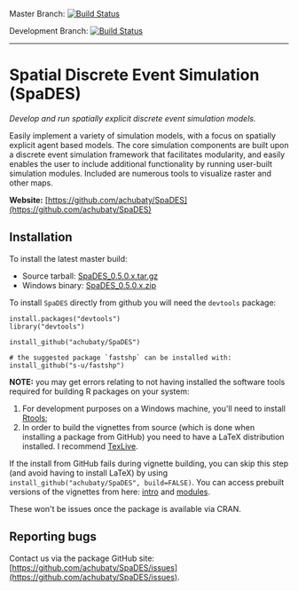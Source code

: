Master Branch: [![Build Status](https://travis-ci.org/achubaty/SpaDES.svg?branch=master)](https://travis-ci.org/achubaty/SpaDES)

Development Branch: [![Build Status](https://travis-ci.org/achubaty/SpaDES.svg?branch=development)](https://travis-ci.org/achubaty/SpaDES)

-----

# Spatial Discrete Event Simulation (SpaDES)

*Develop and run spatially explicit discrete event simulation models.*

Easily implement a variety of simulation models, with a focus on spatially explicit agent based models. The core simulation components are built upon a discrete event simulation framework that facilitates modularity, and easily enables the user to include additional functionality by running user-built simulation modules. Included are numerous tools to visualize raster and other maps.

**Website:** [https://github.com/achubaty/SpaDES](https://github.com/achubaty/SpaDES)

## Installation

To install the latest master build:

- Source tarball: [SpaDES_0.5.0.x.tar.gz](https://github.com/achubaty/SpaDES/raw/master/SpaDES_0.5.0.9010.tar.gz)
- Windows binary: [SpaDES_0.5.0.x.zip](https://github.com/achubaty/SpaDES/raw/master/SpaDES_0.5.0.9010.zip)


To install `SpaDES` directly from github you will need the `devtools` package:

    install.packages("devtools")
    library("devtools")
	
    install_github("achubaty/SpaDES")
    
    # the suggested package `fastshp` can be installed with:
    install_github("s-u/fastshp")

**NOTE:** you may get errors relating to not having installed the software tools required for building R packages on your system:

1. For development purposes on a Windows machine, you'll need to install [Rtools](http://cran.r-project.org/bin/windows/Rtools/);
2. In order to build the vignettes from source (which is done when installing a package from GitHub) you need to have a LaTeX distribution installed. I recommend [TexLive](https://www.tug.org/texlive/).

If the install from GitHub fails during vignette building, you can skip this step (and avoid having to install LaTeX) by using `install_github("achubaty/SpaDES", build=FALSE)`. You can access prebuilt versions of the vignettes from here: [intro](https://github.com/achubaty/SpaDES/blob/master/vignettes/introduction.pdf?raw=true) and [modules](https://github.com/achubaty/SpaDES/blob/master/vignettes/modules.pdf?raw=true).

These won't be issues once the package is available via CRAN.

## Reporting bugs

Contact us via the package GitHub site: [https://github.com/achubaty/SpaDES/issues](https://github.com/achubaty/SpaDES/issues).
